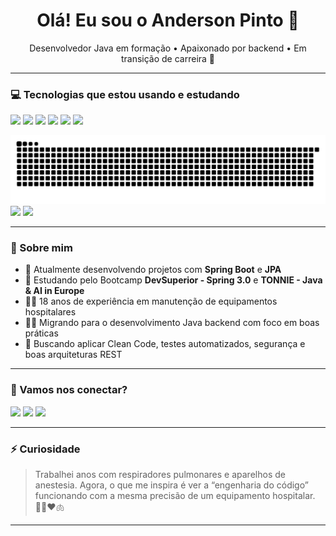 <h1 align="center">Olá! Eu sou o Anderson Pinto 👋</h1>
<p align="center">
Desenvolvedor Java em formação • Apaixonado por backend • Em transição de carreira 🚀
</p>

---

### 💻 Tecnologias que estou usando e estudando
<p align="left">
  <img src="https://img.shields.io/badge/Java-ED8B00?style=for-the-badge&logo=openjdk&logoColor=white"/>
  <img src="https://img.shields.io/badge/Spring%20Boot-6DB33F?style=for-the-badge&logo=springboot&logoColor=white"/>
  <img src="https://img.shields.io/badge/H2%20Database-1A73E8?style=for-the-badge&logo=h2database&logoColor=white"/>
  <img src="https://img.shields.io/badge/JPA-59666C?style=for-the-badge"/>
  <img src="https://img.shields.io/badge/Postman-F76836?style=for-the-badge&logo=postman&logoColor=white"/>
  <img src="https://img.shields.io/badge/Git-F05032?style=for-the-badge&logo=git&logoColor=white"/>
</p>

<picture>
  <source media="(prefers-color-scheme: dark)" srcset="https://raw.githubusercontent.com/Anderson-431/Anderson-431/output/github-contribution-grid-snake-dark.svg">
  <source media="(prefers-color-scheme: light)" srcset="https://raw.githubusercontent.com/Anderson-431/Anderson-431/output/github-contribution-grid-snake.svg">
  <img alt="github contribution grid snake animation" src="https://raw.githubusercontent.com/Anderson-431/Anderson-431/output/github-contribution-grid-snake.svg">
</picture>
<div align="left">

  <img height="180em" src="https://github-readme-stats.vercel.app/api?username=Anderson-431&show_icons=true&theme=tokyonight&include_all_commits=true&count_private=true"/>
  <img height="180em" src="https://github-readme-stats.vercel.app/api/top-langs/?username=Anderson-431&layout=compact&langs_count=7&theme=tokyonight"/>

</div>

---

### 🚀 Sobre mim

- 🔭 Atualmente desenvolvendo projetos com **Spring Boot** e **JPA**
- 🌱 Estudando pelo Bootcamp **DevSuperior - Spring 3.0** e **TONNIE - Java & AI in Europe**
- 👨‍🔧 18 anos de experiência em manutenção de equipamentos hospitalares
- 👨‍💻 Migrando para o desenvolvimento Java backend com foco em boas práticas
- 🎯 Buscando aplicar Clean Code, testes automatizados, segurança e boas arquiteturas REST

---

### 🤝 Vamos nos conectar?

<p>
  <a href="mailto:anderson.p20@gmail.com"><img src="https://img.shields.io/badge/Gmail-D14836?style=for-the-badge&logo=gmail&logoColor=white" /></a>
  <a href="https://www.linkedin.com/in/anderson-devjava/"><img src="https://img.shields.io/badge/LinkedIn-0A66C2?style=for-the-badge&logo=linkedin&logoColor=white" /></a>
  <a href="https://github.com/Anderson-431"><img src="https://img.shields.io/badge/GitHub-100000?style=for-the-badge&logo=github&logoColor=white"/></a>  
</p>

---

### ⚡ Curiosidade

> Trabalhei anos com respiradores pulmonares e aparelhos de anestesia. Agora, o que me inspira é ver a “engenharia do código” funcionando com a mesma precisão de um equipamento hospitalar. 👨‍💻❤️🫁

---







